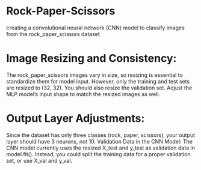 # Rock-Paper-Scissors
creating a convolutional neural network (CNN) model to classify images from the rock_paper_scissors dataset


# Image Resizing and Consistency:
The rock_paper_scissors images vary in size, so resizing is essential to standardize them for model input. However, only the training and test sets are resized to (32, 32). You should also resize the validation set.
Adjust the MLP model’s input shape to match the resized images as well.
# Output Layer Adjustments:
Since the dataset has only three classes (rock, paper, scissors), your output layer should have 3 neurons, not 10.
Validation Data in the CNN Model:
The CNN model currently uses the resized X_test and y_test as validation data in model.fit(). Instead, you could split the training data for a proper validation set, or use X_val and y_val.
